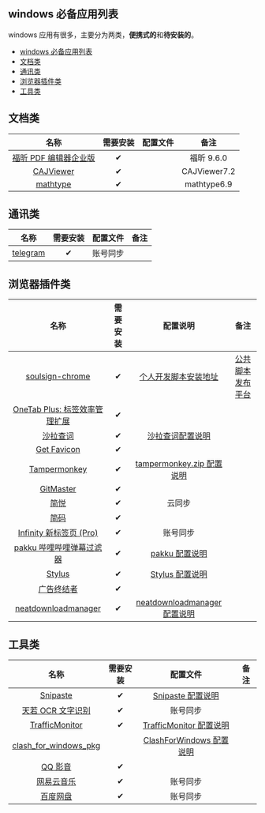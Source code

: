 ## windows 必备应用列表

windows 应用有很多，主要分为两类，**便携式的**和**待安装的**。

- [windows 必备应用列表](#windows-必备应用列表)
- [文档类](#文档类)
- [通讯类](#通讯类)
- [浏览器插件类](#浏览器插件类)
- [工具类](#工具类)

## 文档类

|          名称           | 需要安装 | 配置文件 |     备注     |
| :---------------------: | :------: | :------: | :----------: |
| [福昕 PDF 编辑器企业版] |    ✔     |          |  福昕 9.6.0  |
|       [CAJViewer]       |    ✔     |          | CAJViewer7.2 |
|       [mathtype]        |    ✔     |          | mathtype6.9  |

[福昕 pdf 编辑器企业版]: https://www.foxitsoftware.cn/pdf-editor/
[cajviewer]: http://cajviewer.cnki.net/download.html
[mathtype]: https://www.mathtype.cn/xiazai.html

## 通讯类

|    名称    | 需要安装 | 配置文件 | 备注 |
| :--------: | :------: | :------: | :--: |
| [telegram] |    ✔     | 账号同步 |

[telegram]: https://telegram.org/apps

## 浏览器插件类

|              名称               | 需要安装 |            配置说明            |        备注        |
| :-----------------------------: | :------: | :----------------------------: | :----------------: |
|        [soulsign-chrome]        |    ✔     |     [个人开发脚本安装地址]     | [公共脚本发布平台] |
| [OneTab Plus: 标签效率管理扩展] |    ✔     |                                |                    |
|           [沙拉查词]            |    ✔     |       [沙拉查词配置说明]       |                    |
|          [Get Favicon]          |    ✔     |                                |                    |
|         [Tampermonkey]          |    ✔     |  [tampermonkey.zip 配置说明]   |                    |
|           [GitMaster]           |    ✔     |                                |                    |
|             [简悦]              |    ✔     |             云同步             |                    |
|             [简码]              |    ✔     |                                |                    |
|    [Infinity 新标签页 (Pro)]    |    ✔     |            账号同步            |                    |
|   [pakku 哔哩哔哩弹幕过滤器]    |    ✔     |        [pakku 配置说明]        |                    |
|            [Stylus]             |    ✔     |       [Stylus 配置说明]        |                    |
|          [广告终结者]           |    ✔     |                                |                    |
|      [neatdownloadmanager]      |    ✔     | [neatdownloadmanager 配置说明] |                    |

[soulsign-chrome]: https://github.com/inu1255/soulsign-chrome
[个人开发脚本安装地址]: https://soulsign.inu1255.cn/?uid=1176
[公共脚本发布平台]: https://soulsign.inu1255.cn/
[onetab plus: 标签效率管理扩展]: https://chrome.google.com/webstore/detail/onetab-plustab-manage-pro/lepdjbhbkpfenckechpdfohdmkhogojf
[沙拉查词]: https://saladict.crimx.com/
[沙拉查词配置说明]: ./configuration/#tampermonkeyzip
[get favicon]: https://chrome.google.com/webstore/detail/get-favicon/gpipahagclehninhhjkhbkliinfofnhe
[tampermonkey]: https://www.tampermonkey.net/
[tampermonkey.zip 配置说明]: https://github.com/yi-Xu-0100/Application-Lists/tree/master/Configuration#tampermonkeyzip
[gitmaster]: https://github.com/ineo6/git-master
[简悦]: http://ksria.com/simpread/
[简码]: https://microsoftedge.microsoft.com/addons/detail/%E7%AE%80%E7%A0%81/dpgjdomgklccodklkokapnaehbocnmfo
[infinity 新标签页 (pro)]: https://www.infinitynewtab.com/
[pakku 哔哩哔哩弹幕过滤器]: https://s.xmcp.ml/pakkujs/
[pakku 配置说明]: https://github.com/yi-Xu-0100/Application-Lists/tree/master/Configuration#pakkujson
[stylus]: https://add0n.com/stylus.html
[stylus 配置说明]: https://github.com/yi-Xu-0100/Application-Lists/tree/master/Configuration#stylusjson
[广告终结者]: https://www.adtchrome.com/
[neatdownloadmanager]: https://www.neatdownloadmanager.com/
[neatdownloadmanager 配置说明]: https://github.com/yi-Xu-0100/Application-Lists/tree/master/Configuration#neatdownloadmanagerjson

## 工具类

|          名称           | 需要安装 |          配置文件          | 备注 |
| :---------------------: | :------: | :------------------------: | :--: |
|       [Snipaste]        |    ✔     |    [Snipaste 配置说明]     |      |
|   [天若 OCR 文字识别]   |    ✔     |          账号同步          |      |
|    [TrafficMonitor]     |    ✔     | [TrafficMonitor 配置说明]  |      |
| [clash_for_windows_pkg] |          | [ClashForWindows 配置说明] |      |
|        [QQ 影音]        |    ✔     |                            |      |
|      [网易云音乐]       |    ✔     |          账号同步          |      |
|       [百度网盘]        |    ✔     |          账号同步          |      |

[snipaste]: https://zh.snipaste.com/
[snipaste 配置说明]: https://github.com/yi-Xu-0100/Application-Lists/tree/master/Configuration#snipasteini
[天若 ocr 文字识别]: https://tianruoocr.cn/
[trafficmonitor]: https://github.com/zhongyang219/TrafficMonitor/releases
[trafficmonitor 配置说明]: https://github.com/yi-Xu-0100/Application-Lists/tree/master/Configuration#TrafficMonitor
[clash_for_windows_pkg]: https://github.com/Fndroid/clash_for_windows_pkg/releases
[clashforwindows 配置说明]: https://github.com/yi-Xu-0100/Application-Lists/tree/master/Configuration#clashforwindows
[qq 影音]: https://player.qq.com/
[网易云音乐]: https://music.163.com/#/download
[百度网盘]: https://pan.baidu.com/download

